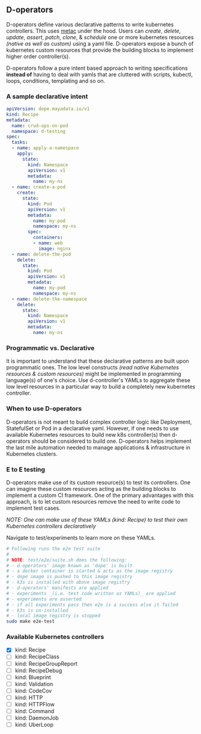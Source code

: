 ## D-operators
D-operators define various declarative patterns to write kubernetes controllers. This uses [metac](https://github.com/AmitKumarDas/metac/) under the hood. Users can _create_, _delete_, _update_, _assert_, _patch_, _clone_, & _schedule_ one or more kubernetes resources _(native as well as custom)_ using a yaml file. D-operators expose a bunch of kubernetes custom resources that provide the building blocks to implement higher order controller(s).

D-operators follow a pure intent based approach to writing specifications **instead of** having to deal with yamls that are cluttered with scripts, kubectl, loops, conditions, templating and so on.

### A sample declarative intent
```yaml
apiVersion: dope.mayadata.io/v1
kind: Recipe
metadata:
  name: crud-ops-on-pod
  namespace: d-testing
spec:
  tasks:
  - name: apply-a-namespace
    apply: 
      state: 
        kind: Namespace
        apiVersion: v1
        metadata:
          name: my-ns
  - name: create-a-pod
    create: 
      state: 
        kind: Pod
        apiVersion: v1
        metadata:
          name: my-pod
          namespace: my-ns
        spec:
          containers:
          - name: web
            image: nginx
  - name: delete-the-pod
    delete: 
      state: 
        kind: Pod
        apiVersion: v1
        metadata:
          name: my-pod
          namespace: my-ns
  - name: delete-the-namespace
    delete: 
      state: 
        kind: Namespace
        apiVersion: v1
        metadata:
          name: my-ns
```

### Programmatic vs. Declarative
It is important to understand that these declarative patterns are built upon programmatic ones. The low level constructs _(read native Kubernetes resources & custom resources)_ might be implemented in programming language(s) of one's choice. Use d-controller's YAMLs to aggregate these low level resources in a particular way to build a completely new kubernetes controller.

### When to use D-operators
D-operators is not meant to build complex controller logic like Deployment, StatefulSet or Pod in a declarative yaml. However, if one needs to use available Kubernetes resources to build new k8s controller(s) then d-operators should be considered to build one. D-operators helps implement the last mile automation needed to manage applications & infrastructure in Kubernetes clusters.

### E to E testing
D-operators make use of its custom resource(s) to test its controllers. One can imagine these custom resources acting as the building blocks to implement a custom CI framework. One of the primary advantages with this approach, is to let custom resources remove the need to write code to implement test cases.

_NOTE: One can make use of these YAMLs (kind: Recipe) to test their own Kubernetes controllers declaratively_

Navigate to test/experiments to learn more on these YAMLs.

```sh
# Following runs the e2e test suite
#
# NOTE: test/e2e/suite.sh does the following:
# - d-operators' image known as 'dope' is built
# - a docker container is started & acts as the image registry
# - dope image is pushed to this image registry
# - k3s is installed with above image registry
# - d-operators' manifests are applied
# - experiments _(i.e. test code written as YAMLs)_ are applied
# - experiments are asserted
# - if all experiments pass then e2e is a success else it failed
# - k3s is un-installed
# - local image registry is stopped
sudo make e2e-test
```

### Available Kubernetes controllers
- [x] kind: Recipe
- [ ] kind: RecipeClass
- [ ] kind: RecipeGroupReport
- [ ] kind: RecipeDebug
- [ ] kind: Blueprint
- [ ] kind: Validation
- [ ] kind: CodeCov
- [ ] kind: HTTP
- [ ] kind: HTTPFlow
- [ ] kind: Command
- [ ] kind: DaemonJob
- [ ] kind: UberLoop
